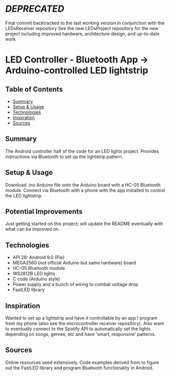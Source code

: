 # *DEPRECATED*
Final commit backtracked to the last working version in conjunction with the LEDsReceiver repository
See the new LEDsProject repository for the new project including improved hardware, architecture design, and up-to-date work


# LED Controller - Bluetooth App -> Arduino-controlled LED lightstrip

## Table of Contents
* [Summary](#summary)
* [Setup & Usage](#setup-&-usage)
* [Technologies](#technologies)
* [Inspiration](#inspiration)
* [Sources](#sources)

## Summary
The Android controller half of the code for an LED lights project. Provides instructions via Bluetooth to set up the lightstrip pattern.

## Setup & Usage
Download .ino Arduino file onto the Arduino board with a HC-05 Bluetooth module. Connect via Bluetooth with a phone with the app installed to control the LED lightstrip.

## Potential Improvements
Just getting started on this project; will update the README eventually with what can be improved on.

## Technologies
* API 28: Android 9.0 (Pie)
* MEGA2560 (not official Arduino but same hardware) board
* HC-05 Bluetooth module
* WS2812B LED lights
* C code (Arduino style)
* Power supply and a bunch of wiring to combat voltage drop
* FastLED library

## Inspiration
Wanted to set up a lightstrip and have it controllable by an app I program from my phone (also see the microcontroller receiver repository).  Also want to eventually connect to the Spotify API to automatically set the lights depending on songs, genres, etc and have 'smart, responsive' patterns.

## Sources
Online resources used extensively.  Code examples derived from to figure out the FastLED library and program Bluetooth functionality in Android.
